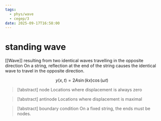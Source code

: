 ```yaml
---
tags:
  - phys/wave
  - cegep/3
date: 2025-09-17T16:58:00
---
```


# standing wave

[[Wave]] resulting from two identical waves travelling in the opposite direction
On a string, reflection at the end of the string causes the identical wave to travel in the opposite direction.

$$
y(x, t) = 2A\sin(kx)\cos(\omega t)
$$

> [!abstract] node
> Locations where displacement is always zero

> [!abstract] antinode
> Locations where displacement is maximal

> [!abstract] boundary condition
> On a fixed string, the ends must be nodes.